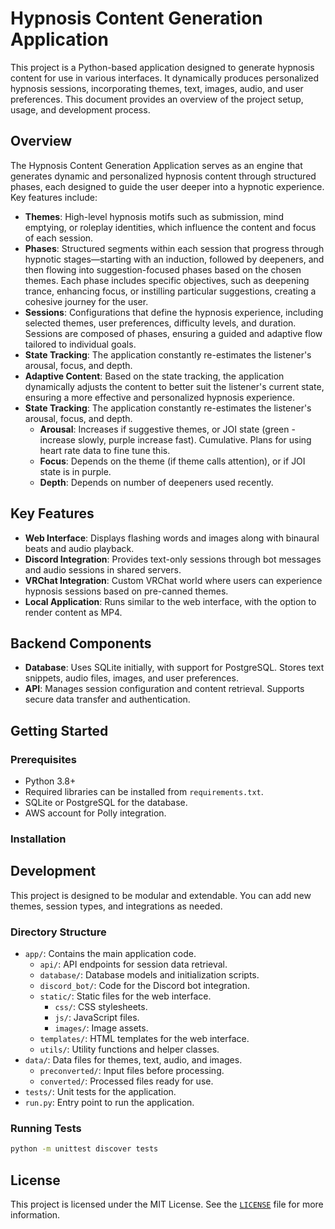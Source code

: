 
# Hypnosis Content Generation Application

This project is a Python-based application designed to generate hypnosis content for use in various interfaces. It dynamically produces personalized hypnosis sessions, incorporating themes, text, images, audio, and user preferences. This document provides an overview of the project setup, usage, and development process.

## Overview

The Hypnosis Content Generation Application serves as an engine that generates dynamic and personalized hypnosis content through structured phases, each designed to guide the user deeper into a hypnotic experience. Key features include:

- **Themes**: High-level hypnosis motifs such as submission, mind emptying, or roleplay identities, which influence the content and focus of each session.
- **Phases**: Structured segments within each session that progress through hypnotic stages—starting with an induction, followed by deepeners, and then flowing into suggestion-focused phases based on the chosen themes. Each phase includes specific objectives, such as deepening trance, enhancing focus, or instilling particular suggestions, creating a cohesive journey for the user.
- **Sessions**: Configurations that define the hypnosis experience, including selected themes, user preferences, difficulty levels, and duration. Sessions are composed of phases, ensuring a guided and adaptive flow tailored to individual goals.
- **State Tracking**: The application constantly re-estimates the listener's arousal, focus, and depth. 
- **Adaptive Content**: Based on the state tracking, the application dynamically adjusts the content to better suit the listener's current state, ensuring a more effective and personalized hypnosis experience.
- **State Tracking**: The application constantly re-estimates the listener's arousal, focus, and depth.
  - **Arousal**: Increases if suggestive themes, or JOI state (green - increase slowly, purple increase fast). Cumulative. Plans for using heart rate data to fine tune this.
  - **Focus**: Depends on the theme (if theme calls attention), or if JOI state is in purple.
  - **Depth**: Depends on number of deepeners used recently.

## Key Features

- **Web Interface**: Displays flashing words and images along with binaural beats and audio playback.
- **Discord Integration**: Provides text-only sessions through bot messages and audio sessions in shared servers.
- **VRChat Integration**: Custom VRChat world where users can experience hypnosis sessions based on pre-canned themes.
- **Local Application**: Runs similar to the web interface, with the option to render content as MP4.

## Backend Components

- **Database**: Uses SQLite initially, with support for PostgreSQL. Stores text snippets, audio files, images, and user preferences.
- **API**: Manages session configuration and content retrieval. Supports secure data transfer and authentication.

## Getting Started

### Prerequisites

- Python 3.8+
- Required libraries can be installed from `requirements.txt`.
- SQLite or PostgreSQL for the database.
- AWS account for Polly integration.

### Installation

## Development

This project is designed to be modular and extendable. You can add new themes, session types, and integrations as needed.

### Directory Structure

- `app/`: Contains the main application code.
  - `api/`: API endpoints for session data retrieval.
  - `database/`: Database models and initialization scripts.
  - `discord_bot/`: Code for the Discord bot integration.
  - `static/`: Static files for the web interface.
    - `css/`: CSS stylesheets.
    - `js/`: JavaScript files.
    - `images/`: Image assets.
  - `templates/`: HTML templates for the web interface.
  - `utils/`: Utility functions and helper classes.
- `data/`: Data files for themes, text, audio, and images.
  - `preconverted/`: Input files before processing.
  - `converted/`: Processed files ready for use.
- `tests/`: Unit tests for the application.
- `run.py`: Entry point to run the application.

### Running Tests

```bash
python -m unittest discover tests
```

## License

This project is licensed under the MIT License. See the [`LICENSE`](LICENSE) file for more information.
